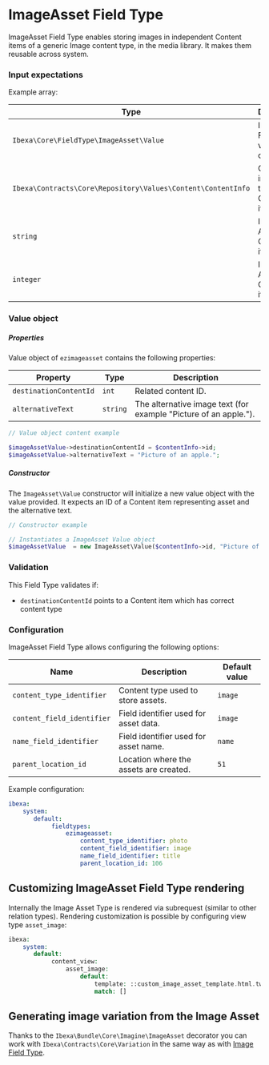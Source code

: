# ImageAsset Field Type

ImageAsset Field Type enables storing images in independent Content items of a generic Image content type, in the media library. It makes them reusable across system.

### Input expectations

Example array:

|Type|Description|Example|
|------|------|------|
|`Ibexa\Core\FieldType\ImageAsset\Value`|ImageAsset Field Type value object.|See below.|
|`Ibexa\Contracts\Core\Repository\Values\Content\ContentInfo`|ContentInfo instance of the Asset Content item. |n/a|
|`string`| ID of the Asset Content item. |`"150"`|
|`integer`| ID of the Asset Content item. | `150`|

### Value object

##### Properties

Value object of `ezimageasset` contains the following properties:

| Property | Type  | Description|
|----------|-------|------------|
| `destinationContentId`  |  `int` | Related content ID. |
| `alternativeText`  |  `string` |  The alternative image text (for example "Picture of an apple."). |

``` php
// Value object content example

$imageAssetValue->destinationContentId = $contentInfo->id;
$imageAssetValue->alternativeText = "Picture of an apple.";
```

##### Constructor

The `ImageAsset\Value` constructor will initialize a new value object with the value provided. It expects an ID of a Content item representing asset and the alternative text.

``` php
// Constructor example

// Instantiates a ImageAsset Value object
$imageAssetValue  = new ImageAsset\Value($contentInfo->id, "Picture of an apple.");
```

### Validation

This Field Type validates if:

- `destinationContentId` points to a Content item which has correct content type

### Configuration

ImageAsset Field Type allows configuring the following options:

|Name|Description|Default value|
|----|-----------|-------------|
|`content_type_identifier`|Content type used to store assets.|`image`|
|`content_field_identifier`|Field identifier used for asset data.|`image`|
|`name_field_identifier`|Field identifier used for asset name.|`name`|
|`parent_location_id`|Location where the assets are created.|`51`|

Example configuration:

``` yaml
ibexa:
    system:
       default:
            fieldtypes:
                ezimageasset:
                    content_type_identifier: photo
                    content_field_identifier: image
                    name_field_identifier: title
                    parent_location_id: 106
```

## Customizing ImageAsset Field Type rendering

Internally the Image Asset Type is rendered via subrequest (similar to other relation types). Rendering customization is possible by configuring view type `asset_image`:

```php
ibexa:
    system:
       default:           
            content_view:
                asset_image:
                    default:
                        template: ::custom_image_asset_template.html.twig
                        match: []
```

## Generating image variation from the Image Asset

Thanks to the `Ibexa\Bundle\Core\Imagine\ImageAsset` decorator you can work with `Ibexa\Contracts\Core\Variation` in the same way as with [Image Field Type](imagefield.md).
